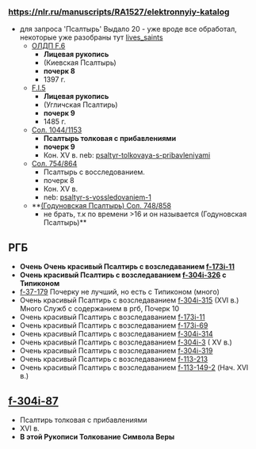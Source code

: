 ### https://nlr.ru/manuscripts/RA1527/elektronnyiy-katalog

- для запроса 'Псалтырь' Выдало 20 - уже вроде все обработал, некоторые уже разобраны тут [lives_saints][lives_saints]
    - [ОЛДП F.6](https://nlr.ru/manuscripts/RA1527/elektronnyiy-katalog?ab=44E98E44-F6A7-43BB-BD45-C56BC603E93D)
        - **Лицевая рукопись**
        - (Киевская Псалтырь)
        - **почерк 8**
        - 1397 г.
    - [F.I.5](https://nlr.ru/manuscripts/RA1527/elektronnyiy-katalog?ab=4D47373D-837D-41A0-9C42-CC051E205AB8)
        - **Лицевая рукопись**
        - (Угличская Псалтирь)
        - **почерк 9**
        - 1485 г.
    - [Сол. 1044/1153](https://nlr.ru/manuscripts/RA1527/elektronnyiy-katalog?ab=A05EC697-47ED-4CCF-BC2C-5B8025CC8127)
        - **Псалтырь толковая с прибавлениями**
        - **почерк 9**
        - Кон. XV в.
          neb: [psaltyr-tolkovaya-s-pribavleniyami](https://kp.rusneb.ru/item/material/psaltyr-tolkovaya-s-pribavleniyami)
    - [Сол. 754/864](https://nlr.ru/manuscripts/RA1527/elektronnyiy-katalog?ab=2EADD685-EB71-40C5-BDEC-7E9DC9B7EFCE)
        - Псалтырь с восследованием.
        - почерк 8
        - Кон. XV в.
        - neb: [psaltyr-s-vossledovaniem-1](https://kp.rusneb.ru/item/material/psaltyr-s-vossledovaniem-1)
    - **[(Годуновская Псалтырь) Сол. 748/858](https://nlr.ru/manuscripts/RA1527/elektronnyiy-katalog?ab=0C225BB7-AF7C-4551-91B7-B4FC634BE51A)
        - не брать, т.к по времени >16 и он называется (Годуновская Псалтырь)**

## РГБ

- **Очень Очень красивый Псалтирь с возследаванием [f-173i-11](https://lib-fond.ru/lib-rgb/173-i/f-173i-11)**
- **Очень красивый Псалтирь с возследаванием [f-304i-326](https://lib-fond.ru/lib-rgb/304-i/f-304i-326) с Типиконом**
- [f-37-179](https://lib-fond.ru/lib-rgb/37/f-37-179) Почерку не лучший, но есть с Типиконом (много)
- Очень красивый Псалтирь с возследаванием [f-304i-315](https://lib-fond.ru/lib-rgb/304-i/f-304i-315) (XVI в.) Много
  Служб с содержанием в ргб, Почерк 10
- Очень красивый Псалтирь с возследаванием [f-173i-11](https://lib-fond.ru/lib-rgb/173-i/f-173i-11)
- Очень красивый Псалтирь с возследаванием [f-173i-69](https://lib-fond.ru/lib-rgb/173-i/f-173i-69)
- Очень красивый Псалтирь с возследаванием [f-304i-314](https://lib-fond.ru/lib-rgb/304-i/f-304i-314)
- Очень красивый Псалтирь с возследаванием [f-304i-3](https://lib-fond.ru/lib-rgb/304-i/f-304i-3) ( XV в.)
- Очень красивый Псалтирь с возследаванием [f-304i-319](https://lib-fond.ru/lib-rgb/304-i/f-304i-319)
- Очень красивый Псалтирь с возследаванием [f-113-213](https://lib-fond.ru/lib-rgb/113/f-113-213)
- Очень красивый Псалтирь с возследаванием [f-113-149-2](https://lib-fond.ru/lib-rgb/113/f-113-149-2) (Нач. XVI в.)

## [f-304i-87](https://lib-fond.ru/lib-rgb/304-i/f-304i-87)

- Псалтирь толковая с прибавлениями
- XVI в.
- **В этой Рукописи Толкование Символа Веры**

[lives_saints]: ../../lives_saints/Жития-Святых.md